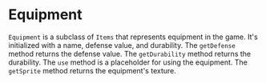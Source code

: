 # Equipment

`Equipment` is a subclass of `Items` that represents equipment in the game. It's initialized with a name, defense value, and durability. The `getDefense` method returns the defense value. The `getDurability` method returns the durability. The `use` method is a placeholder for using the equipment. The `getSprite` method returns the equipment's texture.